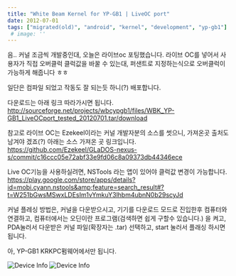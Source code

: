 ```yaml
---
title: "White Beam Kernel for YP-GB1 | LiveOC port"
date: 2012-07-01
tags: ["migrated(old)", "android", "kernel", "development", "yp-gb1"]
 # image: ''
---
```


음.. 커널 조금씩 개발중인대,
오늘은 라이브oc 포팅했습니다.
라이브 OC를 넣어서 사용자가 직접 오버클럭 클럭값을 바꿀 수 있는대,
퍼샌트로 지정하는식으로 오버클럭이 가능하게 해줍니다 ㅎㅎ

일단은 컴파일 되었고 작동도 잘 되는듯 하니(?) 배포합니다.

다운로드는 아래 링크 따라가시면 됩니다.
http://sourceforge.net/projects/wbcypgb1/files/WBK_YP-GB1_LiveOCport_tested_20120701.tar/download

참고로 라이브 OC는 Ezekeel이라는 커널 개발자분의 소스를 썻으니, 가져온곳 출처도 남겨야 겠죠(?) 아래는 소스 가져온 곳 링크입니다.
https://github.com/Ezekeel/GLaDOS-nexus-s/commit/c16ccc05e72abf33e9fd06c8a09373db44346ece


Live OC기능을 사용하실려면, NSTools 라는 앱이 있어야 클럭값 변경이 가능합니다.
https://play.google.com/store/apps/details?id=mobi.cyann.nstools&amp;feature=search_result#?t=W251bGwsMSwxLDEsIm1vYmkuY3lhbm4ubnN0b29scyJd

커널 플레싱 방법은, 커널을 다운받으시고, 기기를 다운로드 모드로 진입한후 컴퓨터와 연결하고, 컴퓨터에서는 오딘이란 프로그램(검색하면 쉽게 구할수 있습니다.) 을 켜고, PDA눌러서 다운받은 커널 파일(확장자는 .tar) 선택하고, start 눌러서 플래싱 하시면 됩니다.

아, YP-GB1 KRKPC펌웨어에서만 됩니다.

![Device Info](https://sukso96100.github.io/blogimgs/SC20120701-181312.png)
![Device Info](https://sukso96100.github.io/blogimgs/SC20120701-175608.png)
